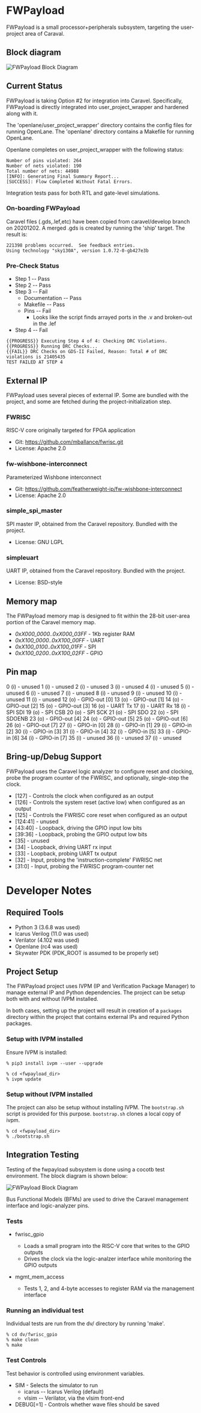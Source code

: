# FWPayload

FWPayload is a small processor+peripherals subsystem, targeting the user-project
area of Caraval.

## Block diagram
![FWPayload Block Diagram](doc/images/fwpayload_diagram.png)

## Current Status
FWPayload is taking Option #2 for integration into Caravel. Specifically,
FWPayload is directly integrated into user_project_wrapper and 
hardened along with it.

The 'openlane/user_project_wrapper' directory contains the config files for
running OpenLane. The 'openlane' directory contains a Makefile for 
running OpenLane. 

Openlane completes on user_project_wrapper with the following status:

```
Number of pins violated: 264
Number of nets violated: 190
Total number of nets: 44988
[INFO]: Generating Final Summary Report...
[SUCCESS]: Flow Completed Without Fatal Errors.
```

Integration tests pass for both RTL and gate-level simulations.

### On-boarding FWPayload
Caravel files (.gds,.lef,etc) have been copied from caravel/develop branch on 20201202.
A merged .gds is created by running the 'ship' target. The result is:

```
221398 problems occurred.  See feedback entries.
Using technology "sky130A", version 1.0.72-0-gb427e3b
```

### Pre-Check Status
- Step 1 -- Pass
- Step 2 -- Pass
- Step 3 -- Fail
    - Documentation  -- Pass
    - Makefile       -- Pass
    - Pins           -- Fail
        - Looks like the script finds arrayed ports in the .v and broken-out in the .lef
- Step 4 -- Fail
```
{{PROGRESS}} Executing Step 4 of 4: Checking DRC Violations.
{{PROGRESS}} Running DRC Checks...
{{FAIL}} DRC Checks on GDS-II Failed, Reason: Total # of DRC violations is 21405435
TEST FAILED AT STEP 4
```



## External IP
FWPayload uses several pieces of external IP. Some are bundled with the project,
and some are fetched during the project-initialization step.

### FWRISC
RISC-V core originally targeted for FPGA application
- Git: https://github.com/mballance/fwrisc.git
- License: Apache 2.0

### fw-wishbone-interconnect
Parameterized Wishbone interconnect
- Git: https://github.com/featherweight-ip/fw-wishbone-interconnect
- License: Apache 2.0

### simple_spi_master
SPI master IP, obtained from the Caravel repository. Bundled with the project.
- License: GNU LGPL

### simpleuart
UART IP, obtained from the Caravel repository. Bundled with the project.
- License: BSD-style


## Memory map

The FWPayload memory map is designed to fit within the 28-bit user-area
portion of the Caravel memory map. 

- *0xX000_0000..0xX000_03FF* - 1Kb register RAM
- *0xX100_0000..0xX100_00FF* - UART
- *0xX100_0100..0xX100_01FF* - SPI
- *0xX100_0200..0xX100_02FF* - GPIO

## Pin map

0  (i) - unused
1  (i) - unused
2  (i) - unused
3  (i) - unused
4  (i) - unused
5  (i) - unused
6  (i) - unused
7  (i) - unused
8  (i) - unused
9  (i) - unused
10 (i) - unused
11 (i) - unused
12 (o) - GPIO-out [0]
13 (o) - GPIO-out [1]
14 (o) - GPIO-out [2]
15 (o) - GPIO-out [3]
16 (o) - UART Tx
17 (i) - UART Rx
18 (i) - SPI SDI
19 (o) - SPI CSB
20 (o) - SPI SCK
21 (o) - SPI SDO
22 (o) - SPI SDOENB
23 (o) - GPIO-out [4]
24 (o) - GPIO-out [5]
25 (o) - GPIO-out [6]
26 (o) - GPIO-out [7]
27 (i) - GPIO-in  [0]
28 (i) - GPIO-in  [1]
29 (i) - GPIO-in  [2]
30 (i) - GPIO-in  [3]
31 (i) - GPIO-in  [4]
32 (i) - GPIO-in  [5]
33 (i) - GPIO-in  [6]
34 (i) - GPIO-in  [7]
35 (i) - unused
36 (i) - unused
37 (i) - unused


## Bring-up/Debug Support

FWPayload uses the Caravel logic analyzer to configure reset and clocking,
probe the program counter of the FWRISC, and optionally, single-step the clock.

- [127]    - Controls the clock when configured as an output
- [126]    - Controls the system reset (active low) when configured as an output
- [125]    - Controls the FWRISC core reset when configured as an output
- [124:41] - unused
- [43:40]  - Loopback, driving the GPIO input low bits
- [39:36]  - Loopback, probing the GPIO output low bits
- [35]     - unused
- [34]     - Loopback, driving UART rx input
- [33]     - Loopback, probing UART tx output
- [32]     - Input, probing the 'instruction-complete' FWRISC net
- [31:0]   - Input, probing the FWRISC program-counter net

# Developer Notes

## Required Tools
- Python 3       (3.6.8 was used)
- Icarus Verilog (11.0 was used)
- Verilator      (4.102 was used)
- Openlane       (rc4 was used)
- Skywater PDK   (PDK_ROOT is assumed to be properly set)

## Project Setup
The FWPayload project uses IVPM (IP and Verification Package Manager) to manage
external IP and Python dependencies. The project can be setup both with and
without IVPM installed.

In both cases, setting up the project will result in creation of a `packages`
directory within the project that contains external IPs and required Python
packages.

### Setup with IVPM installed
Ensure IVPM is installed:

```
% pip3 install ivpm --user --upgrade
```

```
% cd <fwpayload_dir>
% ivpm update
```

### Setup without IVPM installed
The project can also be setup without installing IVPM. The `bootstrap.sh` 
script is provided for this purpose. `bootstrap.sh` clones a local 
copy of ivpm.

```
% cd <fwpayload_dir>
% ./bootstrap.sh
```


## Integration Testing

Testing of the fwpayload subsystem is done using a cocotb test environment.
The block diagram is shown below:

![FWPayload Block Diagram](doc/images/fwpayload_tb_diagram.png)

Bus Functional Models (BFMs) are used to drive the Caravel management interface
and logic-analyzer pins. 

### Tests
- fwrisc_gpio
  - Loads a small program into the RISC-V core that writes to the GPIO outputs
  - Drives the clock via the logic-analzer interface while monitoring the GPIO outputs
  
- mgmt_mem_access
  - Tests 1, 2, and 4-byte accesses to register RAM via the management interface

### Running an individual test
Individual tests are run from the dv/<test> directory by running 'make'. 

```
% cd dv/fwrisc_gpio
% make clean
% make
```

### Test Controls

Test behavior is controlled using environment variables. 
- SIM - Selects the simulator to run
    - icarus -- Icarus Verilog (default)
    - vlsim -- Verilator, via the vlsim front-end
- DEBUG[=1] - Controls whether wave files should be saved
    



